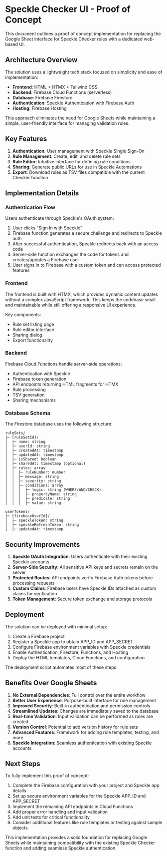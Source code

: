# Speckle Checker UI - Proof of Concept

This document outlines a proof of concept implementation for replacing the Google Sheet interface for Speckle Checker rules with a dedicated web-based UI.

## Architecture Overview

The solution uses a lightweight tech stack focused on simplicity and ease of implementation:

- **Frontend**: HTML + HTMX + Tailwind CSS
- **Backend**: Firebase Cloud Functions (serverless)
- **Database**: Firebase Firestore
- **Authentication**: Speckle Authentication with Firebase Auth
- **Hosting**: Firebase Hosting

This approach eliminates the need for Google Sheets while maintaining a simple, user-friendly interface for managing validation rules.

## Key Features

1. **Authentication**: User management with Speckle Single Sign-On
2. **Rule Management**: Create, edit, and delete rule sets
3. **Rule Editor**: Intuitive interface for defining rule conditions
4. **Sharing**: Generate public URLs for use in Speckle Automations
5. **Export**: Download rules as TSV files compatible with the current Checker function

## Implementation Details

### Authentication Flow

Users authenticate through Speckle's OAuth system:

1. User clicks "Sign In with Speckle"
2. Firebase function generates a secure challenge and redirects to Speckle auth
3. After successful authentication, Speckle redirects back with an access code
4. Server-side function exchanges the code for tokens and creates/updates a Firebase user
5. User signs in to Firebase with a custom token and can access protected features

### Frontend

The frontend is built with HTMX, which provides dynamic content updates without a complex JavaScript framework. This keeps the codebase small and maintainable while still offering a responsive UI experience.

Key components:
- Rule set listing page
- Rule editor interface
- Sharing dialog
- Export functionality

### Backend

Firebase Cloud Functions handle server-side operations:
- Authentication with Speckle
- Firebase token generation
- API endpoints returning HTML fragments for HTMX
- Rule processing
- TSV generation
- Sharing mechanisms

### Database Schema

The Firestore database uses the following structure:

```
ruleSets/
├─ [ruleSetId]/
│  ├─ name: string
│  ├─ userId: string
│  ├─ createdAt: timestamp
│  ├─ updatedAt: timestamp
│  ├─ isShared: boolean
│  ├─ sharedAt: timestamp (optional)
│  ├─ rules: array
│  │  ├─ ruleNumber: number
│  │  ├─ message: string
│  │  ├─ severity: string
│  │  ├─ conditions: array
│  │  │  ├─ logic: string (WHERE/AND/CHECK)
│  │  │  ├─ propertyName: string
│  │  │  ├─ predicate: string
│  │  │  ├─ value: string

userTokens/
├─ [firebaseUserId]/
│  ├─ speckleToken: string
│  ├─ speckleRefreshToken: string
│  ├─ updatedAt: timestamp
```

## Security Improvements

1. **Speckle OAuth Integration**: Users authenticate with their existing Speckle accounts
2. **Server-Side Security**: All sensitive API keys and secrets remain on the server
3. **Protected Routes**: API endpoints verify Firebase Auth tokens before processing requests
4. **Custom Claims**: Firebase users have Speckle IDs attached as custom claims for verification
5. **Token Management**: Secure token exchange and storage protocols

## Deployment

The solution can be deployed with minimal setup:

1. Create a Firebase project
2. Register a Speckle app to obtain APP_ID and APP_SECRET
3. Configure Firebase environment variables with Speckle credentials
4. Enable Authentication, Firestore, Functions, and Hosting
5. Deploy the HTML templates, Cloud Functions, and configuration

The deployment script automates most of these steps.

## Benefits Over Google Sheets

1. **No External Dependencies**: Full control over the entire workflow
2. **Better User Experience**: Purpose-built interface for rule management
3. **Improved Security**: Built-in authentication and permission controls
4. **Streamlined Updates**: Changes are immediately saved to the database
5. **Real-time Validation**: Input validation can be performed as rules are created
6. **Version Control**: Potential to add version history for rule sets
7. **Advanced Features**: Framework for adding rule templates, testing, and more
8. **Speckle Integration**: Seamless authentication with existing Speckle accounts

## Next Steps

To fully implement this proof of concept:

1. Complete the Firebase configuration with your project and Speckle app details
2. Set up secure environment variables for the Speckle APP_ID and APP_SECRET
3. Implement the remaining API endpoints in Cloud Functions
4. Add proper error handling and input validation
5. Add unit tests for critical functionality
6. Consider additional features like rule templates or testing against sample objects

This implementation provides a solid foundation for replacing Google Sheets while maintaining compatibility with the existing Speckle Checker function and adding seamless Speckle authentication.